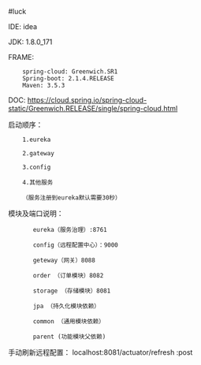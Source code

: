#luck

IDE: idea

JDK: 1.8.0_171

FRAME: 
        
        spring-cloud: Greenwich.SR1
        Spring-boot: 2.1.4.RELEASE
        Maven: 3.5.3
        
DOC:
    https://cloud.spring.io/spring-cloud-static/Greenwich.RELEASE/single/spring-cloud.html
    
    
    
启动顺序：

        1.eureka
        
        2.gateway
        
        3.config  
           
        4.其他服务
        
        （服务注册到eureka默认需要30秒）
        
模块及端口说明：   

           eureka（服务治理）:8761
           
           config（远程配置中心）：9000 
           
           geteway（网关）8088
           
           order （订单模块）8082
           
           storage （存储模块）8081
           
           jpa （持久化模块依赖）
           
           common （通用模块依赖）
           
           parent (功能模块父依赖)
           
 手动刷新远程配置：
    localhost:8081/actuator/refresh    :post          